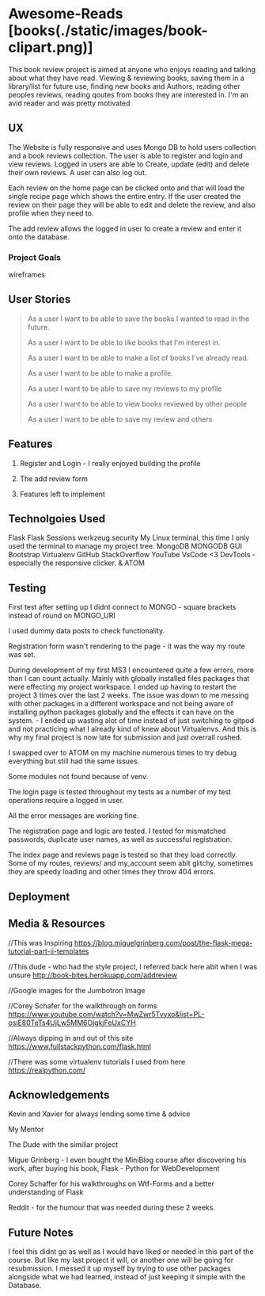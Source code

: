 # **Awesome-Reads** [books(./static/images/book-clipart.png)]

This book review project is aimed at anyone who enjoys reading and talking about what they have read. Viewing & reviewing books, saving them in a library/list for future use,
finding new books and Authors, reading other peoples reviews, reading qoutes from books they are interested in. I'm an avid reader and was pretty motivated 

## **UX**

The Website is fully responsive and uses Mongo DB to hold users collection and a book reviews collection. The user is able to register and login and view reviews. Logged in users are able to Create, update (edit) and delete their own reviews. A user can also log out.

Each review on the home page can be clicked onto and that will load the single recipe page which shows the entire entry. If the user created the review on their page they will be able to edit and delete the review, and also profile when they need to.

The add review allows the logged in user to create a review and enter it onto the database.

### **Project Goals**  

wireframes 

## **User Stories**

> As a user I want to be able to save the books I wanted to read in the future.
>
> As a user I want to be able to like books that I'm interest in.
>
> As a user I want to be able to make a list of books I've already read.
>
> As a user I want to be able to make a profile.
>
> As a user I want to be able to save my reviews to my profile
>
> As a user I want to be able to view books reviewed by other people
>
> As a user I want to be able to save my review and others



## **Features**

1. Register and Login - I really enjoyed building the profile

2. The add review form

3. Features left to implement 



## **Technolgoies Used**

Flask
Flask Sessions
werkzeug.security
My Linux terminal, this time I only used the terminal to manage my project tree.
MongoDB
MONGODB GUI
Bootstrap
Virtualenv
GitHub
StackOverflow
YouTube
VsCode <3
DevTools - especially the responsive clicker.
& ATOM

## **Testing** 

First test after setting up I didnt connect to MONGO - square brackets instead of round on MONGO_URI

I used dummy data posts to check functionality.

Registration form wasn't rendering to the page - it was the way my route was set.

During development of my first MS3 I encountered quite a few errors, more than I can count actually. Mainly with globally installed files packages that were effecting my project workspace. I ended up having to restart the project 3 times over the last 2 weeks. The issue was down to me messing with other packages in a different workspace and not being aware of installing python packages globally and the effects it can have on the system. - I ended up wasting alot of time instead of just switching to gitpod and not practicing what I already kind of knew about Virtualenvs. And this is why my final project is now late for submission and just overrall rushed.

I swapped over to ATOM on my machine numerous times to try debug everything but still had the same issues.

Some modules not found because of venv.

The login page is tested throughout my tests as a number of my test operations require a logged in user.

All the error messages are working fine.

The registration page and logic are tested. I tested for mismatched passwords, duplicate user names, as well as successful registration.

The index page and reviews page is tested so that they load correctly. Some of my routes, reviews/ and my_account seem abit glitchy, sometimes they are speedy loading and other times they throw 404 errors.


## **Deployment**



## **Media & Resources**
//This was Inspiring
https://blog.miguelgrinberg.com/post/the-flask-mega-tutorial-part-ii-templates

//This dude - who had the style project,
I referred back here abit when I was unsure
http://book-bites.herokuapp.com/addreview

//Google images for the Jumbotron Image

//Corey Schafer for the walkthrough on forms
https://www.youtube.com/watch?v=MwZwr5Tvyxo&list=PL-osiE80TeTs4UjLw5MM6OjgkjFeUxCYH

//Always dipping in and out of this site
https://www.fullstackpython.com/flask.html

//There was some virtualenv tutorials I used from here
https://realpython.com/

## **Acknowledgements**

Kevin and Xavier for always lending some time & advice

My Mentor

The Dude with the similiar project

Migue Grinberg - I even bought the MiniBlog course after discovering his work, after buying his book, Flask - Python for WebDevelopment

Corey Schaffer for his walkthroughs on Wtf-Forms and a better understanding of Flask

Reddit - for the humour that was needed during these 2 weeks.


## **Future Notes**

I feel this didnt go as well as I would have liked or needed in this part of the course. But like my last project it will, or another one will be going for resubmission. I messed it up myself by trying to use other packages alongside what we had learned, instead of just keeping it simple with the Database. 